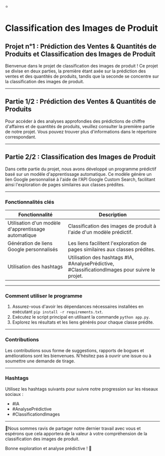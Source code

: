 :star: 
# Classification des Images de Produit

## Projet n°1 : Prédiction des Ventes & Quantités de Produits et Classification des Images de Produit

Bienvenue dans le projet de classification des images de produit ! Ce projet se divise en deux parties, la première étant axée sur la prédiction des ventes et des quantités de produits, tandis que la seconde se concentre sur la classification des images de produit.

---

## Partie 1/2 : Prédiction des Ventes & Quantités de Produits

Pour accéder à des analyses approfondies des prédictions de chiffre d'affaires et de quantités de produits, veuillez consulter la première partie de notre projet. Vous pouvez trouver plus d'informations dans le répertoire correspondant.

---

## Partie 2/2 : Classification des Images de Produit

Dans cette partie du projet, nous avons développé un programme prédictif basé sur un modèle d'apprentissage automatique. Ce modèle génère un lien Google personnalisé à l'aide de l'API Google Custom Search, facilitant ainsi l'exploration de pages similaires aux classes prédites.

---

### Fonctionnalités clés

| Fonctionnalité                                               | Description                                                                                           |
| ------------------------------------------------------------ | ----------------------------------------------------------------------------------------------------- |
| Utilisation d'un modèle d'apprentissage automatique          | Classification des images de produit à l'aide d'un modèle prédictif.                                   |
| Génération de liens Google personnalisés                     | Les liens facilitent l'exploration de pages similaires aux classes prédites.                            |
| Utilisation des hashtags                                     | Utilisation des hashtags #IA, #AnalysePrédictive, #ClassificationdImages pour suivre le projet.         |

---

### Comment utiliser le programme

1. Assurez-vous d'avoir les dépendances nécessaires installées en exécutant `pip install -r requirements.txt`.
2. Exécutez le script principal en utilisant la commande `python app.py`.
3. Explorez les résultats et les liens générés pour chaque classe prédite.

---

### Contributions

Les contributions sous forme de suggestions, rapports de bogues et améliorations sont les bienvenues. N'hésitez pas à ouvrir une issue ou à soumettre une demande de tirage.

---

### Hashtags

Utilisez les hashtags suivants pour suivre notre progression sur les réseaux sociaux :
- #IA
- #AnalysePrédictive
- #ClassificationdImages

---

:rocket:Nous sommes ravis de partager notre dernier travail avec vous et espérons que cela apportera de la valeur à votre compréhension de la classification des images de produit.

Bonne exploration et analyse prédictive ! 🚀


